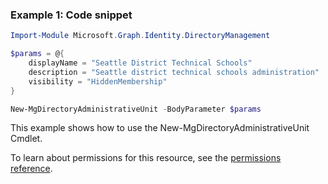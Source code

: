 ### Example 1: Code snippet

```powershellImport-Module Microsoft.Graph.Identity.DirectoryManagement

$params = @{
	displayName = "Seattle District Technical Schools"
	description = "Seattle district technical schools administration"
	visibility = "HiddenMembership"
}

New-MgDirectoryAdministrativeUnit -BodyParameter $params
```
This example shows how to use the New-MgDirectoryAdministrativeUnit Cmdlet.
To learn about permissions for this resource, see the [permissions reference](/graph/permissions-reference).

